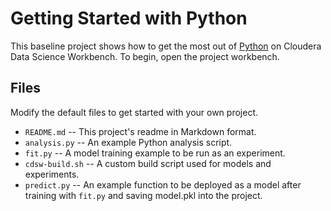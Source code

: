 # Getting Started with Python

This baseline project shows how to get the most out of [Python](http://ipython.org) 
on Cloudera Data Science Workbench. To begin, open the project workbench.

## Files

Modify the default files to get started with your own project.

* `README.md` -- This project's readme in Markdown format.
* `analysis.py` -- An example Python analysis script.
* `fit.py` -- A model training example to be run as an experiment.
* `cdsw-build.sh` -- A custom build script used for models and experiments.
* `predict.py` -- An example function to be deployed as a model after training with 
`fit.py` and saving model.pkl into the project.

